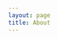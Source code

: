 ```yaml
---
layout: page
title: About
---
```

<html>

<head>
    <style>
        .box1 {
/*            border: 1px solid gray;*/
            position: absolute;
            height: 60px;
            width: 450px;
            font-size: 20px;
            font-weight: 800;
/*            background-color: skyblue;*/


        }

        .minor-font {
            font-size: 14px;
            color: gray;
        }

        .box2 {
            position: relative;
            margin-right: 700px;

        }

        .display {
            background-color: skyblue;
            border: 1px solid gray;
            width: 49px;
            float: right;
        }
    </style>
</head>

<body>
    <h2>Teaching</h2>
    <hr>
    <div class="box1">
        <a href="/projects/Reflection_paper.pdf">Air Force Academy TA Reflectation </a>
        <br>
        <span class="minor-font">June 06 2019, Tech Partnership in Urban schools, DePaul University</span>
    </div>
<!--
    <div class="box2">
        <a href="/Reflectation_paper.pdf">
            <img class="display" src="/PDF_file_icon.svg">
        </a>
        
    </div>
-->
</body>

</html>

#End